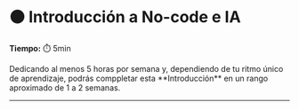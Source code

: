 # ⚫ Introducción a No-code e IA

**Tiempo:** ⏱️️️ 5min

<!-- El siguiente bloque de comentario se usa también  para mostrar un preview o resumen del program, skill o module en thumbnails de FE (por ejemplo) -->

<!-- preview:start -->

<p>Dedicando al menos 5 horas por semana y, dependiendo de tu ritmo único de aprendizaje, podrás comppletar esta **Introducción** en un rango aproximado de 1 a 2 semanas.</p>
<!-- preview:end -->

---
